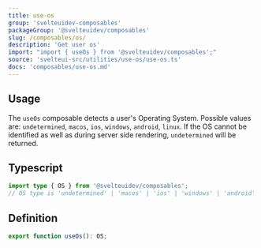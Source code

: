 ```yaml
---
title: use-os
group: 'svelteuidev-composables'
packageGroup: '@svelteuidev/composables'
slug: /composables/os/
description: 'Get user os'
import: "import { useOs } from '@svelteuidev/composables';"
source: 'svelteui-src/utilities/use-os/use-os.ts'
docs: 'composables/use-os.md'
---
```


<script lang='ts'>
    import { ComposableDemos, Demo } from "@svelteuidev/demos";
    import { Heading} from 'components'
</script>

<Heading />

## Usage

The `useOs` composable detects a user's Operating System. Possible values are: `undetermined`, `macos`, `ios`, `windows`, `android`, `linux`. If the OS cannot be identified as well as during server side rendering, `undetermined` will be returned.

<Demo demo={ComposableDemos.useOsDemo.usage} />

## Typescript

```ts
import type { OS } from '@svelteuidev/composables';
// OS type is 'undetermined' | 'macos' | 'ios' | 'windows' | 'android' | 'linux'
```

## Definition

```ts
export function useOs(): OS;
```
